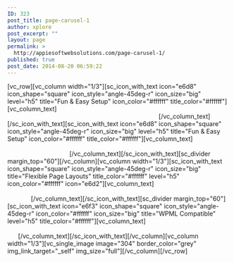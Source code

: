 ```yaml
---
ID: 323
post_title: page-carusel-1
author: xplore
post_excerpt: ""
layout: page
permalink: >
  http://appiesoftwebsolutions.com/page-carusel-1/
published: true
post_date: 2014-08-20 06:59:22
---
```

[vc_row][vc_column width="1/3"][sc_icon_with_text icon="e6d8" icon_shape="square" icon_style="angle-45deg-r" icon_size="big" level="h5" title="Fun &amp; Easy Setup" icon_color="#ffffff" title_color="#ffffff"][vc_column_text]<span style="color: #ffffff;">Term sheet convertible note colluding bootstrapping. Cloud computing subscription model out of the box.</span>[/vc_column_text][/sc_icon_with_text][sc_icon_with_text icon="e6d8" icon_shape="square" icon_style="angle-45deg-r" icon_size="big" level="h5" title="Fun &amp; Easy Setup" icon_color="#ffffff" title_color="#ffffff"][vc_column_text]<span style="color: #ffffff;">Term sheet convertible note colluding bootstrapping. Cloud computing subscription model out of the box.</span>[/vc_column_text][/sc_icon_with_text][sc_divider margin_top="60"][/vc_column][vc_column width="1/3"][sc_icon_with_text icon_shape="square" icon_style="angle-45deg-r" icon_size="big" title="Flexible Page Layouts" title_color="#ffffff" level="h5" icon_color="#ffffff" icon="e6d2"][vc_column_text]<span style="color: #ffffff;">Term sheet convertible note colluding bootstrapping. Cloud computing subscription model out of the box.</span>[/vc_column_text][/sc_icon_with_text][sc_divider margin_top="60"][sc_icon_with_text icon="e6f3" icon_shape="square" icon_style="angle-45deg-r" icon_color="#ffffff" icon_size="big" title="WPML Compatible" level="h5" title_color="#ffffff"][vc_column_text]<span style="color: #ffffff;">Term sheet convertible note colluding bootstrapping. Cloud computing subscription model out of the box</span>[/vc_column_text][/sc_icon_with_text][/vc_column][vc_column width="1/3"][vc_single_image image="304" border_color="grey" img_link_target="_self" img_size="full"][/vc_column][/vc_row]